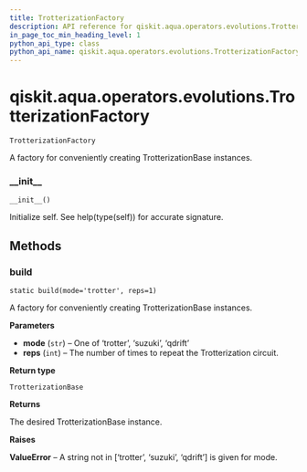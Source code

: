 ```yaml
---
title: TrotterizationFactory
description: API reference for qiskit.aqua.operators.evolutions.TrotterizationFactory
in_page_toc_min_heading_level: 1
python_api_type: class
python_api_name: qiskit.aqua.operators.evolutions.TrotterizationFactory
---
```


# qiskit.aqua.operators.evolutions.TrotterizationFactory

<span id="qiskit.aqua.operators.evolutions.TrotterizationFactory" />

`TrotterizationFactory`

A factory for conveniently creating TrotterizationBase instances.

### \_\_init\_\_

<span id="qiskit.aqua.operators.evolutions.TrotterizationFactory.__init__" />

`__init__()`

Initialize self. See help(type(self)) for accurate signature.

## Methods

### build

<span id="qiskit.aqua.operators.evolutions.TrotterizationFactory.build" />

`static build(mode='trotter', reps=1)`

A factory for conveniently creating TrotterizationBase instances.

**Parameters**

*   **mode** (`str`) – One of ‘trotter’, ‘suzuki’, ‘qdrift’
*   **reps** (`int`) – The number of times to repeat the Trotterization circuit.

**Return type**

`TrotterizationBase`

**Returns**

The desired TrotterizationBase instance.

**Raises**

**ValueError** – A string not in \[‘trotter’, ‘suzuki’, ‘qdrift’] is given for mode.

